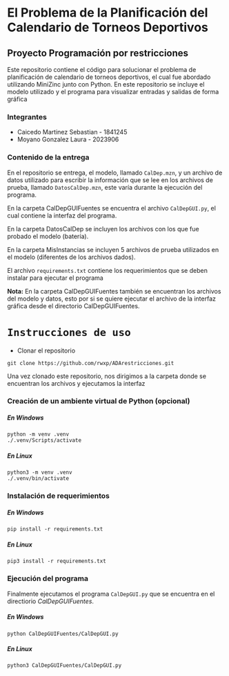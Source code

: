 # El Problema de la Planificación del Calendario de Torneos Deportivos
## Proyecto Programación por restricciones

Este repositorio contiene el código para solucionar el problema de planificación de calendario de torneos deportivos, el cual fue abordado utilizando MiniZinc junto con Python. En este repositorio se incluye el modelo utilizado y el programa para visualizar entradas y salidas de forma gráfica

### Integrantes
- Caicedo Martinez Sebastian - 1841245
- Moyano Gonzalez Laura - 2023906


### Contenido de la entrega
En el repositorio se entrega, el modelo, llamado ```CalDep.mzn```, y un archivo de datos utilizado para escribir la información que se lee en los archivos de prueba, llamado ```DatosCalDep.mzn```, este varía durante la ejecución del programa.

En la carpeta CalDepGUIFuentes se encuentra el archivo ```CalDepGUI.py```, el cual contiene la interfaz del programa.

En la carpeta DatosCalDep se incluyen los archivos con los que fue probado el modelo (batería).

En la carpeta MisInstancias se incluyen 5 archivos de prueba utilizados en el modelo (diferentes de los archivos dados).

El archivo ```requirements.txt``` contiene los requerimientos que se deben instalar para ejecutar el programa

**Nota:** En la carpeta CalDepGUIFuentes también se encuentran los archivos del modelo y datos, esto por si se quiere ejecutar el archivo de la interfaz gráfica desde el directorio CalDepGUIFuentes.

# ```Instrucciones de uso```
- Clonar el repositorio
```
git clone https://github.com/rwxp/ADArestricciones.git
```

Una vez clonado este repositorio, nos dirigimos a la carpeta donde se encuentran los archivos y ejecutamos la interfaz
### Creación de un ambiente virtual de Python (opcional)

##### En Windows
```
python -m venv .venv
./.venv/Scripts/activate
```
##### En Linux
```
python3 -m venv .venv
./.venv/bin/activate
```

### Instalación de requerimientos

##### En Windows
```
pip install -r requirements.txt
```
##### En Linux
```
pip3 install -r requirements.txt
```

### Ejecución del programa
Finalmente ejecutamos el programa ```CalDepGUI.py``` que se encuentra en el directiorio _CalDepGUIFuentes_.
##### En Windows
```
python CalDepGUIFuentes/CalDepGUI.py
```
##### En Linux
```
python3 CalDepGUIFuentes/CalDepGUI.py
```
